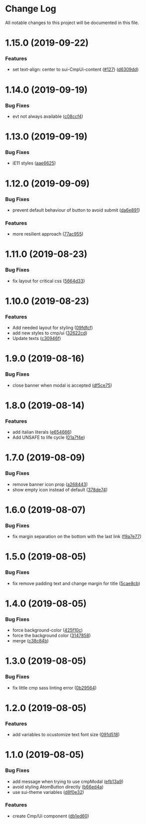 # Change Log

All notable changes to this project will be documented in this file.

<a name="1.15.0"></a>
# 1.15.0 (2019-09-22)


### Features

* set text-align: center to sui-CmpUi-content ([#127](https://github.com/SUI-Components/schibsted-spain-components/issues/127)) ([d6309dd](https://github.com/SUI-Components/schibsted-spain-components/commit/d6309dd))



<a name="1.14.0"></a>
# 1.14.0 (2019-09-19)


### Bug Fixes

* evt not always available ([c08ccf4](https://github.com/SUI-Components/schibsted-spain-components/commit/c08ccf4))



<a name="1.13.0"></a>
# 1.13.0 (2019-09-19)


### Bug Fixes

* iE11 styles ([aae6625](https://github.com/SUI-Components/schibsted-spain-components/commit/aae6625))



<a name="1.12.0"></a>
# 1.12.0 (2019-09-09)


### Bug Fixes

* prevent default behaviour of button to avoid submit ([da6e891](https://github.com/SUI-Components/schibsted-spain-components/commit/da6e891))


### Features

* more resilient approach ([77ac955](https://github.com/SUI-Components/schibsted-spain-components/commit/77ac955))



<a name="1.11.0"></a>
# 1.11.0 (2019-08-23)


### Bug Fixes

* fix layout for critical css ([5664d33](https://github.com/SUI-Components/schibsted-spain-components/commit/5664d33))



<a name="1.10.0"></a>
# 1.10.0 (2019-08-23)


### Features

* Add needed layout for styling ([09fdfcf](https://github.com/SUI-Components/schibsted-spain-components/commit/09fdfcf))
* add new styles to cmp/ui ([32622cd](https://github.com/SUI-Components/schibsted-spain-components/commit/32622cd))
* Update texts ([c30946f](https://github.com/SUI-Components/schibsted-spain-components/commit/c30946f))



<a name="1.9.0"></a>
# 1.9.0 (2019-08-16)


### Bug Fixes

* close banner when modal is accepted ([df5ce75](https://github.com/SUI-Components/schibsted-spain-components/commit/df5ce75))



<a name="1.8.0"></a>
# 1.8.0 (2019-08-14)


### Features

* add italian literals ([e654666](https://github.com/SUI-Components/schibsted-spain-components/commit/e654666))
* Add UNSAFE to life cycle ([01a7f4e](https://github.com/SUI-Components/schibsted-spain-components/commit/01a7f4e))



<a name="1.7.0"></a>
# 1.7.0 (2019-08-09)


### Bug Fixes

* remove banner icon prop ([a268443](https://github.com/SUI-Components/schibsted-spain-components/commit/a268443))
* show empty icon instead of default ([378de74](https://github.com/SUI-Components/schibsted-spain-components/commit/378de74))



<a name="1.6.0"></a>
# 1.6.0 (2019-08-07)


### Bug Fixes

* fix margin separation on the bottom with the last link ([f9a7e77](https://github.com/SUI-Components/schibsted-spain-components/commit/f9a7e77))



<a name="1.5.0"></a>
# 1.5.0 (2019-08-05)


### Bug Fixes

* fix remove padding text and change margin for title ([5cae8cb](https://github.com/SUI-Components/schibsted-spain-components/commit/5cae8cb))



<a name="1.4.0"></a>
# 1.4.0 (2019-08-05)


### Bug Fixes

* force background-color ([425f10c](https://github.com/SUI-Components/schibsted-spain-components/commit/425f10c))
* force the background color ([3147858](https://github.com/SUI-Components/schibsted-spain-components/commit/3147858))
* merge ([c38c84b](https://github.com/SUI-Components/schibsted-spain-components/commit/c38c84b))



<a name="1.3.0"></a>
# 1.3.0 (2019-08-05)


### Bug Fixes

* fix little cmp sass linting error ([0b29564](https://github.com/SUI-Components/schibsted-spain-components/commit/0b29564))



<a name="1.2.0"></a>
# 1.2.0 (2019-08-05)


### Features

* add variables to ocustomize text font size ([091d518](https://github.com/SUI-Components/schibsted-spain-components/commit/091d518))



<a name="1.1.0"></a>
# 1.1.0 (2019-08-05)


### Bug Fixes

* add message when trying to use cmpModal ([efb13a9](https://github.com/SUI-Components/schibsted-spain-components/commit/efb13a9))
* avoid styling AtomButton directly ([b66ed4a](https://github.com/SUI-Components/schibsted-spain-components/commit/b66ed4a))
* use sui-theme variables ([d8f0e32](https://github.com/SUI-Components/schibsted-spain-components/commit/d8f0e32))


### Features

* create Cmp/Ui component ([db1ed60](https://github.com/SUI-Components/schibsted-spain-components/commit/db1ed60))




